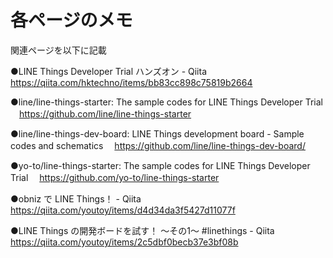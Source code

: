# 各ページのメモ
関連ページを以下に記載

●LINE Things Developer Trial ハンズオン - Qiita
　https://qiita.com/hktechno/items/bb83cc898c75819b2664

●line/line-things-starter: The sample codes for LINE Things Developer Trial
　https://github.com/line/line-things-starter

●line/line-things-dev-board: LINE Things development board - Sample codes and schematics
　https://github.com/line/line-things-dev-board/



●yo-to/line-things-starter: The sample codes for LINE Things Developer Trial
　https://github.com/yo-to/line-things-starter

●obniz で LINE Things！ - Qiita
　https://qiita.com/youtoy/items/d4d34da3f5427d11077f

●LINE Things の開発ボードを試す！ 〜その1〜 #linethings - Qiita
　https://qiita.com/youtoy/items/2c5dbf0becb37e3bf08b

